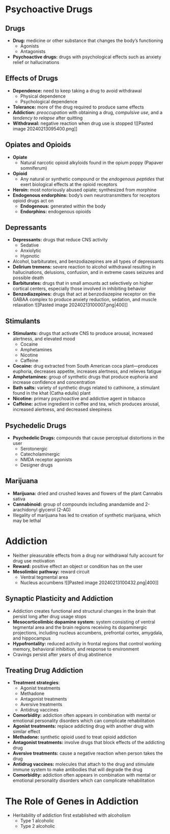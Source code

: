 # Psychoactive Drugs
## Drugs
- **Drug:** medicine or other substance that changes the body’s functioning
	- Agonists
	- Antagonists
- **Psychoactive drugs:** drugs with psychological effects such as anxiety relief or hallucinations
## Effects of Drugs
- **Dependence:** need to keep taking a drug to avoid withdrawal
	- Physical dependence
	- Psychological dependence
- **Tolerance:** more of the drug required to produce same effects
- **Addiction:** *preoccupation* with obtaining a drug, *compulsive use*, and a *tendency to relapse* after quitting
- **Withdrawal:** negative reaction when drug use is stopped
![[Pasted image 20240213095400.png]]
## Opiates and Opioids
- **Opiate**
	- Natural narcotic opioid alkyloids found in the opium poppy (Papaver somniferum)
- **Opioid**
	- Any natural or synthetic compound or the *endogenous peptides* that exert biological effects at the opioid receptors
- **Heroin:** most notoriously abused opiate; synthesized from morphine
- **Endogenous endorphins:** body’s own neurotransmitters for receptors opioid drugs act on
	- **Endogenous:** generated within the body
	- **Endorphins:** endogenous opioids
## Depressants
- **Depressants:** drugs that reduce CNS activity
	- Sedative
	- Anxiolytic
	- Hypnotic
- Alcohol, barbiturates, and benzodiazepines are all types of depressants
- **Delirium tremens:** severe reaction to alcohol withdrawal resulting in hallucinations, delusions, confusion, and in extreme cases seizures and possible death
- **Barbiturates:** drugs that in small amounts act selectively on higher cortical centers, especially those involved in inhibiting behavior
- **Benzodiazepines:** drugs that act at benzodiazepine receptor on the GABAA complex to produce anxiety reduction, sedation, and muscle relaxation
![[Pasted image 20240213100007.png|400]]
## Stimulants
- **Stimulants:** drugs that activate CNS to produce arousal, increased alertness, and elevated mood
	- Cocaine
	- Amphetamines
	- Nicotine
	- Caffeine
- **Cocaine:** drug extracted from South American coca plant—produces euphoria, decreases appetite, increases alertness, and relieves fatigue
- **Amphetamines:** group of synthetic drugs that produce euphoria and increase confidence and concentration
- **Bath salts:** variety of synthetic drugs related to cathinone, a stimulant found in the khat (Catha edulis) plant
- **Nicotine:** primary psychoactive and addictive agent in tobacco
- **Caffeine:** active ingredient in coffee and tea, which produces arousal, increased alertness, and decreased sleepiness
## Psychedelic Drugs
- **Psychedelic Drugs:** compounds that cause perceptual distortions in the user
	- Serotonergic
	- Catecholaminergic
	- NMDA receptor agonists
	- Designer drugs
## Marijuana
- **Marijuana:** dried and crushed leaves and flowers of the plant Cannabis sativa
- **Cannabinoid:** group of compounds including anandamide and 2-arachidonyl glycerol (2-AG)
- Illegality of marijuana has led to creation of synthetic marijuana, which may be lethal
# Addiction
- Neither pleasurable effects from a drug nor withdrawal fully account for drug use motivation
- **Reward:** positive effect an object or condition has on the user
- **Mesolimbic pathway:** reward circuit
	- Ventral tegmental area
	- Nucleus accumbens
![[Pasted image 20240213100432.png|400]]
## Synaptic Plasticity and Addiction
- Addiction creates functional and structural changes in the brain that persist long after drug usage stops
- **Mesocorticolimbic dopamine system:** system consisting of ventral tegmental area and the brain regions receiving its dopaminergic projections, including nucleus accumbens, prefrontal cortex, amygdala, and hippocampus
- **Hypofrontality:** reduced activity in frontal regions that control working memory, behavioral inhibition, and response to environment
- Cravings persist after years of drug abstinence
## Treating Drug Addiction
- **Treatment strategies**:
	- Agonist treatments
	- Methadone
	- Antagonist treatments
	- Aversive treatments
	- Antidrug vaccines
- **Comorbidity:** addiction often appears in combination with mental or emotional personality disorders which can complicate rehabilitation
- **Agonist treatments:** replace addicting drug with another drug with similar effect
- **Methadone:** synthetic opioid used to treat opioid addiction
- **Antagonist treatments:** involve drugs that block effects of the addicting drug
- **Aversive treatments:** cause a negative reaction when person takes the drug
- **Antidrug vaccines:** molecules that attach to the drug and stimulate immune system to make antibodies that will degrade the drug
- **Comorbidity:** addiction often appears in combination with mental or emotional personality disorders which can complicate rehabilitation
# The Role of Genes in Addiction
- Heritability of addiction first established with alcoholism
	- Type 1 alcoholic
	- Type 2 alcoholic